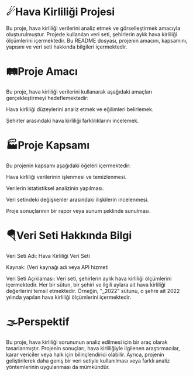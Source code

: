 # ☄Hava Kirliliği Projesi

Bu proje, hava kirliliği verilerini analiz etmek ve görselleştirmek amacıyla oluşturulmuştur. Projede kullanılan veri seti, şehirlerin aylık hava kirliliği ölçümlerini içermektedir. Bu README dosyası, projenin amacını, kapsamını, yapısını ve veri seti hakkında bilgileri içermektedir.

# 🛤Proje Amacı

Bu proje, hava kirliliği verilerini kullanarak aşağıdaki amaçları gerçekleştirmeyi hedeflemektedir:

Hava kirliliği düzeylerini analiz etmek ve eğilimleri belirlemek.

Şehirler arasındaki hava kirliliği farklılıklarını incelemek.

# 🏭Proje Kapsamı

Bu projenin kapsamı aşağıdaki öğeleri içermektedir:

Hava kirliliği verilerinin işlenmesi ve temizlenmesi.

Verilerin istatistiksel analizinin yapılması.

Veri setindeki değişkenler arasındaki ilişkilerin incelenmesi.

Proje sonuçlarının bir rapor veya sunum şeklinde sunulması.

# 🪂Veri Seti Hakkında Bilgi

Veri Seti Adı: Hava Kirliliği Veri Seti

Kaynak: (Veri kaynağı adı veya API hizmeti

Veri Seti Açıklaması: Veri seti, şehirlerin aylık hava kirliliği ölçümlerini içermektedir. Her bir sütun, bir şehiri ve ilgili aylara ait hava kirliliği değerlerini temsil etmektedir. Örneğin, "_2022" sütunu, o şehre ait 2022 yılında yapılan hava kirliliği ölçümlerini içermektedir.

# 🌫Perspektif

Bu proje, hava kirliliği sorununun analiz edilmesi için bir araç olarak tasarlanmıştır. Projenin sonuçları, hava kirliliğiyle ilgilenen araştırmacılar, karar vericiler veya halk için bilinçlendirici olabilir. Ayrıca, projenin geliştirilerek daha geniş bir veri setiyle kullanılması veya farklı analiz yöntemlerinin uygulanması da mümkündür.

